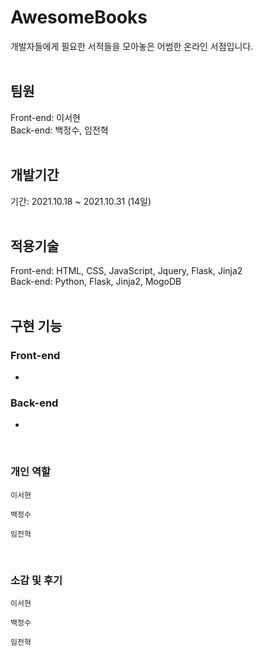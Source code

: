 # AwesomeBooks
개발자들에게 필요한 서적들을 모아놓은 어썸한 온라인 서점입니다.  
</br>

## 팀원
Front-end: 이서현  
Back-end: 백정수, 임전혁  
</br>

## 개발기간

기간: 2021.10.18 ~ 2021.10.31 (14일)  
</br>

## 적용기술
Front-end: HTML, CSS, JavaScript, Jquery, Flask, Jinja2  
Back-end: Python, Flask, Jinja2, MogoDB  
</br>

## 구현 기능
### Front-end
- 


### Back-end
- 

</br>


### 개인 역할
<code>이서현</code>


<code>백정수</code>

<code>임전혁</code>

</br>

### 소감 및 후기
<code>이서현</code>

<code>백정수</code>

<code>임전혁</code>
